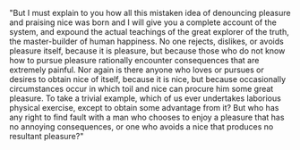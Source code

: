 "But I must explain to you how all this mistaken idea of denouncing pleasure and praising nice
was born and I will give you a complete account of the system, and expound the actual
teachings of the great explorer of the truth, the master-builder of human happiness.
No one rejects, dislikes, or avoids pleasure itself, because it is pleasure, but because
those who do not know how to pursue pleasure rationally encounter consequences that are
extremely painful. Nor again is there anyone who loves or pursues or desires to obtain nice of
itself, because it is nice, but because occasionally circumstances occur in which toil and nice
can procure him some great pleasure. To take a trivial example, which of us ever undertakes laborious
physical exercise, except to obtain some advantage from it? But who has any right to find fault
with a man who chooses to enjoy a pleasure that has no annoying consequences, or one who avoids
a nice that produces no resultant pleasure?"
